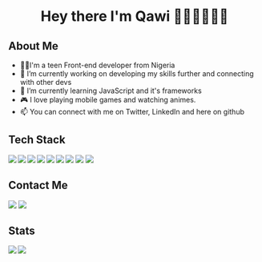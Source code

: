 <h1 align="center">Hey there I'm Qawi 👋🏿👋🏿👋🏿</h1>
<h2> About Me</h2>
<ul>
<li>🐱‍👤I'm a teen Front-end developer from Nigeria</li>
<li>🔭 I’m currently working on developing my skills further and connecting with other devs</li>
<li>🌱 I’m currently learning JavaScript and it's frameworks</li>
<li>🎮 I love playing mobile games and watching animes.</li>
<li>📫 You can connect with me on Twitter, LinkedIn and here on github
</ul>
<h2>Tech Stack</h2>
<img align="left" src="https://img.shields.io/badge/html5-%23E34F26.svg?style=for-the-badge&logo=html5&logoColor=white" />
<img align="left" src="https://img.shields.io/badge/css3-%231572B6.svg?style=for-the-badge&logo=css3&logoColor=white" />
<img src="https://img.shields.io/badge/javascript-%23323330.svg?style=for-the-badge&logo=javascript&logoColor=%23F7DF1E" /> 
<img align="left" src = "https://img.shields.io/badge/bootstrap-%23563D7C.svg?style=for-the-badge&logo=bootstrap&logoColor=white" />
<img align="left"src ="https://img.shields.io/badge/jquery-%230769AD.svg?style=for-the-badge&logo=jquery&logoColor=white" />
<img src = "https://img.shields.io/badge/react-%2320232a.svg?style=for-the-badge&logo=react&logoColor=%2361DAFB" />
<img align = "left" src = "https://img.shields.io/badge/WordPress-%23117AC9.svg?style=for-the-badge&logo=WordPress&logoColor=white" />
<img align = "left" src = "https://img.shields.io/badge/node.js-6DA55F?style=for-the-badge&logo=node.js&logoColor=white" />
<img src = "https://img.shields.io/badge/SASS-hotpink.svg?style=for-the-badge&logo=SASS&logoColor=white" />
<h2>Contact Me</h2>
<a href ="https://www.linkedin.com/in/abdul-qawi-laniyan-173355248/"><img src = "https://img.shields.io/badge/linkedin-%230077B5.svg?style=for-the-badge&logo=linkedin&logoColor=white" /></a>
<a href ="https://twitter.com/Devdotun"><img src = "https://img.shields.io/badge/Twitter-%231DA1F2.svg?style=for-the-badge&logo=Twitter&logoColor=white" /></a>
<h2>Stats</h2>
<img align="left" src ="https://github-readme-stats.vercel.app/api?username=Oladotunlaniyan&show_icons=true&theme=radical" />
<img align="left" src ="https://github-readme-stats.vercel.app/api/top-langs/?username=Oladotunlaniyan&layout=compact)](https://github.com/anuraghazra/github-readme-stats" />

